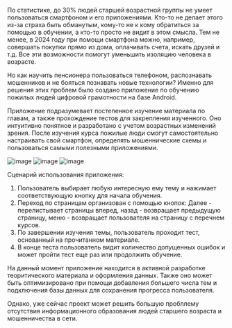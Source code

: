 По статистике, до 30% людей старшей возрастной группы не умеет пользоваться смартфоном и его приложениями. Кто-то не делает этого из-за страха быть обманутым, кому-то не к кому обратиться за помощью в обучении, а кто-то просто не видит в этом смысла.
Тем не менее, в 2024 году при помощи смартфона можно, например, совершать покупки прямо из дома, оплачивать счета, искать друзей и т.д. Все эти возможности помогут уменьшить изоляцию человека в возрасте.

Но как научить пенсионера пользоваться телефоном, распознавать мошенников и не бояться познавать новые технологии? Именно для решения этих проблем было создано приложение по обучению пожилых людей цифровой грамотности на базе Android. 

Приложение подразумевает постепенное изучение материала по главам, а также прохождение тестов для закрепления изученного.
Оно интуитивно понятное и разработано с учетом возрастных изменений зрения. После изучения курса пожилые люди смогут самостоятельно настраивать свой смартфон, определять мошеннические схемы и пользоваться самыми полезными приложениями.

![image](https://github.com/OlyaGRZD/digitalSecurity/assets/146536562/77eaf9e0-7958-43c7-86c2-8c520cf15519) ![image](https://github.com/OlyaGRZD/digitalSecurity/assets/146536562/33070f26-d791-4e89-b4ca-2fb04a8ec301) ![image](https://github.com/OlyaGRZD/digitalSecurity/assets/146536562/49eb4f09-c732-4315-aecb-e944b6e5f82e)




Сценарий использования приложения:
1. Пользователь выбирает любую интересную ему тему и нажимает соответствующую кнопку для начала обучения.
2. Переход по страницам организован с помощью кнопок: Далее - перелистывает страницы вперед, назад - возвращает предыдущую страницу, меню - возвращает пользователя на страницу с перечнем курсов.
3. По завершении изучения темы, пользователь проходит тест, основанный на прочитанном материале.
4. В конце теста пользователь видит количество допущенных ошибок и может пройти тест еще раз или продолжить обучение.

На данный момент приложение находится в активной разработке теоритического материала и оформления данных. 
Также оно может быть оптимизировано при помощи добавления большего числа тем и подключения базы данных для сохранения прогресса пользователя.

Однако, уже сейчас проект может решить большую пробллему отсутствия информационного образования людей старшего возраста и мошенничества в сети.
